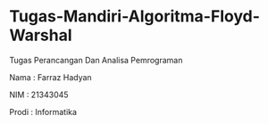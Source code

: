 # Tugas-Mandiri-Algoritma-Floyd-Warshal

Tugas Perancangan Dan Analisa Pemrograman

Nama  : Farraz Hadyan

NIM   : 21343045

Prodi : Informatika
